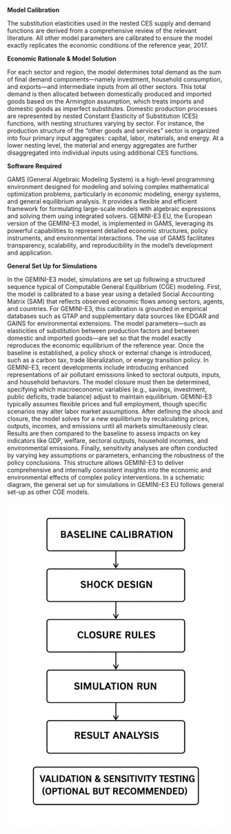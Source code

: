 **Model Calibration**

The substitution elasticities used in the nested CES supply and demand functions are derived from a comprehensive review of the relevant literature. All other model parameters are calibrated to ensure the model exactly replicates the economic conditions of the reference year, 2017.

**Economic Rationale & Model Solution**

For each sector and region, the model determines total demand as the sum of final demand components—namely investment, household consumption, and exports—and intermediate inputs from all other sectors. This total demand is then allocated between domestically produced and imported goods based on the Armington assumption, which treats imports and domestic goods as imperfect substitutes.
Domestic production processes are represented by nested Constant Elasticity of Substitution (CES) functions, with nesting structures varying by sector. For instance, the production structure of the “other goods and services” sector is organized into four primary input aggregates: capital, labor, materials, and energy. At a lower nesting level, the material and energy aggregates are further disaggregated into individual inputs using additional CES functions.

**Software Required**

GAMS (General Algebraic Modeling System) is a high-level programming environment designed for modeling and solving complex mathematical optimization problems, particularly in economic modeling, energy systems, and general equilibrium analysis. It provides a flexible and efficient framework for formulating large-scale models with algebraic expressions and solving them using integrated solvers. GEMINI-E3 EU, the European version of the GEMINI-E3 model, is implemented in GAMS, leveraging its powerful capabilities to represent detailed economic structures, policy instruments, and environmental interactions. The use of GAMS facilitates transparency, scalability, and reproducibility in the model’s development and application.

**General Set Up for Simulations**

In the GEMINI-E3 model, simulations are set up following a structured sequence typical of Computable General Equilibrium (CGE) modeling. First, the model is calibrated to a base year using a detailed Social Accounting Matrix (SAM) that reflects observed economic flows among sectors, agents, and countries. For GEMINI-E3, this calibration is grounded in empirical databases such as GTAP and supplementary data sources like EDGAR and GAINS for environmental extensions. 
The model parameters—such as elasticities of substitution between production factors and between domestic and imported goods—are set so that the model exactly reproduces the economic equilibrium of the reference year. Once the baseline is established, a policy shock or external change is introduced, such as a carbon tax, trade liberalization, or energy transition policy. In GEMINI-E3, recent developments include introducing enhanced representations of air pollutant emissions linked to sectoral outputs, inputs, and household behaviors. 
The model closure must then be determined, specifying which macroeconomic variables (e.g., savings, investment, public deficits, trade balance) adjust to maintain equilibrium. GEMINI-E3 typically assumes flexible prices and full employment, though specific scenarios may alter labor market assumptions. After defining the shock and closure, the model solves for a new equilibrium by recalculating prices, outputs, incomes, and emissions until all markets simultaneously clear. 
Results are then compared to the baseline to assess impacts on key indicators like GDP, welfare, sectoral outputs, household incomes, and environmental emissions. 
Finally, sensitivity analyses are often conducted by varying key assumptions or parameters, enhancing the robustness of the policy conclusions. This structure allows GEMINI-E3 to deliver comprehensive and internally consistent insights into the economic and environmental effects of complex policy interventions.
In a schematic diagram, the general set up for simulations in GEMINI-E3 EU follows general set-up as other CGE models.

![Modelsetup](Images/Modelsetup.png)
